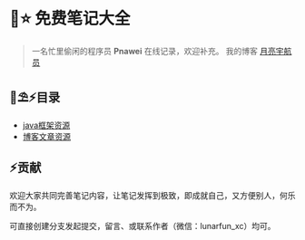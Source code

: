# 💎⭐ 免费笔记大全

> 一名忙里偷闲的程序员 **Pnawei** 在线记录，欢迎补充。
> 我的博客 [月亮宇航员](https://lunarfun.cn/)


## 🌈⛱⚡目录

- [java框架资源](https://github.com/Pnawei/free-notes-resources/tree/main/Java%E5%BC%80%E5%8F%91%E6%A1%86%E6%9E%B6%E7%AC%94%E8%AE%B0)
- [博客文章资源](https://github.com/Pnawei/free-notes-resources/tree/main/%E6%88%91%E7%9A%84%E5%8D%9A%E5%AE%A2%E6%96%87%E7%AB%A0)

## ⚡贡献

欢迎大家共同完善笔记内容，让笔记发挥到极致，即成就自己，又方便别人，何乐而不为。

可直接创建分支发起提交，留言、或联系作者（微信：lunarfun_xc）均可。

